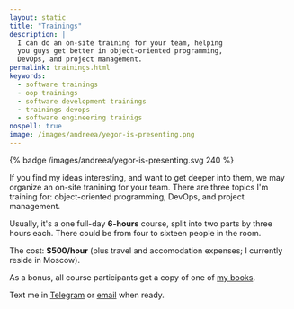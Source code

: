 ```yaml
---
layout: static
title: "Trainings"
description: |
  I can do an on-site training for your team, helping
  you guys get better in object-oriented programming,
  DevOps, and project management.
permalink: trainings.html
keywords:
  - software trainings
  - oop trainings
  - software development trainings
  - trainings devops
  - software engineering trainigs
nospell: true
image: /images/andreea/yegor-is-presenting.png
---
```


{% badge /images/andreea/yegor-is-presenting.svg 240 %}

If you find my ideas interesting, and want to get deeper into them,
we may organize an on-site tranining for your team. There are three
topics I'm training for: object-oriented programming, DevOps, and
project management.

Usually, it's a one full-day **6-hours** course, split into two parts by
three hours each. There could be from four to sixteen people in the room.

The cost: **$500/hour** (plus travel and accomodation expenses; I currently reside in Moscow).

As a bonus, all course participants get a copy
of one of [my books](/books.html).

Text me in [Telegram](https://t.me/yegor256) or [email](mailto:trainings@yegor256.com) when ready.
